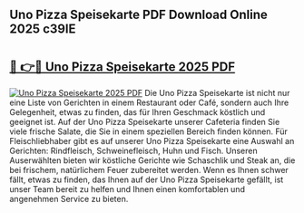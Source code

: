 ## Uno Pizza Speisekarte PDF Download Online 2025 c39lE

# <h2><a href="http://gc9kdp.nevu.top/?p=Uno+Pizza+Speisekarte">🔗 👉🔴 Uno Pizza Speisekarte 2025 PDF</a></h2>

[![Uno Pizza Speisekarte 2025 PDF](https://i.imgur.com/dBaPXMq.png)](http://gc9kdp.nevu.top/?p=Uno+Pizza+Speisekarte)
Die Uno Pizza Speisekarte ist nicht nur eine Liste von Gerichten in einem Restaurant oder Café, sondern auch Ihre Gelegenheit, etwas zu finden, das für Ihren Geschmack köstlich und geeignet ist. Auf der Uno Pizza Speisekarte unserer Cafeteria finden Sie viele frische Salate, die Sie in einem speziellen Bereich finden können. Für Fleischliebhaber gibt es auf unserer Uno Pizza Speisekarte eine Auswahl an Gerichten: Rindfleisch, Schweinefleisch, Huhn und Fisch. Unseren Auserwählten bieten wir köstliche Gerichte wie Schaschlik und Steak an, die bei frischem, natürlichem Feuer zubereitet werden. Wenn es Ihnen schwer fällt, etwas zu finden, das Ihnen auf der Uno Pizza Speisekarte gefällt, ist unser Team bereit zu helfen und Ihnen einen komfortablen und angenehmen Service zu bieten.
